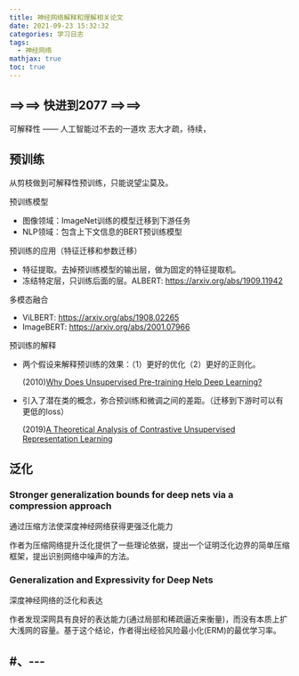 ```yaml
---
title: 神经网络解释和理解相关论文
date: 2021-09-23 15:32:32
categories: 学习日志
tags:
  - 神经网络
mathjax: true
toc: true
---
```


## ==>==> 快进到2077 ==>==>

可解释性 —— 人工智能过不去的一道坎
志大才疏，待续，

<!--more-->

## 预训练

从剪枝做到可解释性预训练，只能说望尘莫及。

预训练模型

- 图像领域：ImageNet训练的模型迁移到下游任务
- NLP领域：包含上下文信息的BERT预训练模型

预训练的应用（特征迁移和参数迁移）

- 特征提取。去掉预训练模型的输出层，做为固定的特征提取机。
- 冻结特定层，只训练后面的层。ALBERT: https://arxiv.org/abs/1909.11942

多模态融合

- ViLBERT: https://arxiv.org/abs/1908.02265
- ImageBERT: https://arxiv.org/abs/2001.07966

预训练的解释

- 两个假设来解释预训练的效果：（1）更好的优化（2）更好的正则化。

  (2010)[Why Does Unsupervised Pre-training Help Deep Learning?]([https://](http://proceedings.mlr.press/v9/erhan10a.html))
  
- 引入了潜在类的概念，弥合预训练和微调之间的差距。（迁移到下游时可以有更低的loss）

  (2019)[A Theoretical Analysis of Contrastive Unsupervised Representation Learning]([https://](https://arxiv.org/abs/1902.09229))

## 泛化

### Stronger generalization bounds for deep nets via a compression approach

通过压缩方法使深度神经网络获得更强泛化能力

作者为压缩网络提升泛化提供了一些理论依据，提出一个证明泛化边界的简单压缩框架，提出识别网络中噪声的方法。

### Generalization and Expressivity for Deep Nets

深度神经网络的泛化和表达

作者发现深网具有良好的表达能力(通过局部和稀疏逼近来衡量)，而没有本质上扩大浅网的容量。基于这个结论，作者得出经验风险最小化(ERM)的最优学习率。

## #、---
